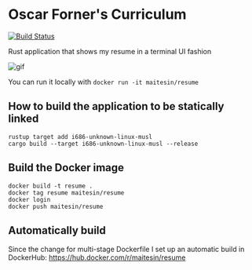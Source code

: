 # Oscar Forner's Curriculum
[![Build Status](https://travis-ci.org/maitesin/rust-cv.svg?branch=master)](https://travis-ci.org/maitesin/rust-cv)

Rust application that shows my resume in a terminal UI fashion

![gif](https://raw.githubusercontent.com/maitesin/rust-cv/master/cv.gif)

You can run it locally with `docker run -it maitesin/resume`


## How to build the application to be statically linked

```
rustup target add i686-unknown-linux-musl
cargo build --target i686-unknown-linux-musl --release
```

## Build the Docker image

```
docker build -t resume .
docker tag resume maitesin/resume
docker login
docker push maitesin/resume
```

## Automatically build
Since the change for multi-stage Dockerfile I set up an automatic build in DockerHub: https://hub.docker.com/r/maitesin/resume
